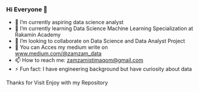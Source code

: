 ### Hi Everyone 👋

- 🔭 I’m currently aspiring data science analyst
- 🌱 I’m currently learning Data Science Machine Learning Specialization at Rakamin Academy
- 👯 I’m looking to collaborate on Data Science and Data Analyst Project
- 💬 You can Acces my medium write on www.medium.com/@zamzam_data
- 📫 How to reach me: zamzamistimaqom@gmail.com
- ⚡ Fun fact: I have engineering background but have curiosity about data

Thanks for Visit
Enjoy with my Repository
<!--
**engineercode09/engineercode09** is a ✨ _special_ ✨ repository because its `README.md` (this file) appears on your GitHub profile.


